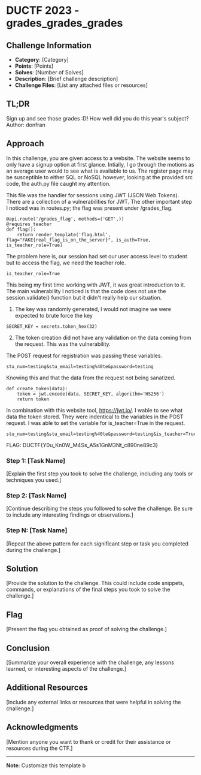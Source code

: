 # DUCTF 2023 - grades_grades_grades

## Challenge Information

- **Category**: [Category]
- **Points**: [Points]
- **Solves**: [Number of Solves]
- **Description**: [Brief challenge description]
- **Challenge Files**: [List any attached files or resources]

## TL;DR

Sign up and see those grades :D! How well did you do this year's subject? 
Author: donfran

## Approach

In this challenge, you are given access to a website. The website seems to only have a signup option at first glance. 
Intially, I go through the motions as an average user would to see what is available to us. The register page may be susceptible to either SQL or NoSQL however, looking at the provided src code, the auth.py file caught my attention.

This file was the handler for sessions using JWT (JSON Web Tokens). There are a collection of a vulnerabilities for JWT. The other important step I noticed was in routes.py; the flag was present under /grades_flag. 

```
@api.route('/grades_flag', methods=('GET',))
@requires_teacher
def flag():
    return render_template('flag.html', flag="FAKE{real_flag_is_on_the_server}", is_auth=True, is_teacher_role=True)
```

The problem here is, our session had set our user access level to student but to access the flag, we need the teacher role.
```
is_teacher_role=True
```
This being my first time working with JWT, it was great introduction to it. 
The main vulnerability I noticed is that the code does not use the session.validate() function but it didn't really help our situation. 

1. The key was randomly generated, I would not imagine we were expected to brute force the key
```
SECRET_KEY = secrets.token_hex(32)
```
2. The token creation did not have any validation on the data coming from the request. This was the vulnerability.

The POST request for registration was passing these variables.
```
stu_num=testing&stu_email=testing%40te&password=testing
```
Knowing this and that the data from the request not being sanatized. 
```
def create_token(data):
    token = jwt.encode(data, SECRET_KEY, algorithm='HS256')
    return token

``` 
In combination with this website tool, https://jwt.io/.
I wable to see what data the token stored. They were indentical to the variables in the POST request. 
I was able to set the variable for is_teacher=True in the request. 
```
stu_num=testing&stu_email=testing%40te&password=testing&is_teacher=True
```

FLAG: DUCTF{Y0u_Kn0W_M4Ss_A5s1GnM3Nt_c890ne89c3}


### Step 1: [Task Name]

[Explain the first step you took to solve the challenge, including any tools or techniques you used.]

### Step 2: [Task Name]

[Continue describing the steps you followed to solve the challenge. Be sure to include any interesting findings or observations.]

### Step N: [Task Name]

[Repeat the above pattern for each significant step or task you completed during the challenge.]

## Solution

[Provide the solution to the challenge. This could include code snippets, commands, or explanations of the final steps you took to solve the challenge.]

## Flag

[Present the flag you obtained as proof of solving the challenge.]

## Conclusion

[Summarize your overall experience with the challenge, any lessons learned, or interesting aspects of the challenge.]

## Additional Resources

[Include any external links or resources that were helpful in solving the challenge.]

## Acknowledgments

[Mention anyone you want to thank or credit for their assistance or resources during the CTF.]

---

**Note**: Customize this template b